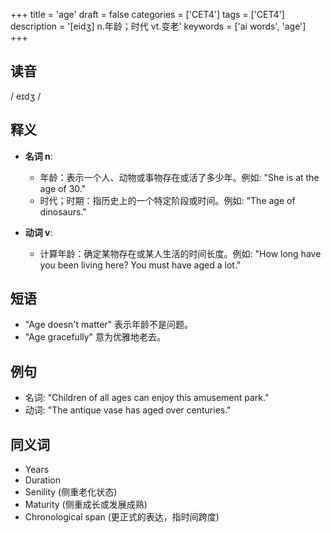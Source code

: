 +++
title = 'age'
draft = false
categories = ['CET4']
tags = ['CET4']
description = '[eidʒ] n.年龄；时代 vt.变老'
keywords = ['ai words', 'age']
+++

## 读音
/ eɪdʒ /

## 释义
- **名词 n**:
  - 年龄：表示一个人、动物或事物存在或活了多少年。例如: "She is at the age of 30."
  - 时代；时期：指历史上的一个特定阶段或时间。例如: "The age of dinosaurs."

- **动词 v**:
  - 计算年龄：确定某物存在或某人生活的时间长度。例如: "How long have you been living here? You must have aged a lot."

## 短语
- "Age doesn't matter" 表示年龄不是问题。
- "Age gracefully" 意为优雅地老去。

## 例句
- 名词: "Children of all ages can enjoy this amusement park."
- 动词: "The antique vase has aged over centuries."

## 同义词
- Years
- Duration
- Senility (侧重老化状态)
- Maturity (侧重成长或发展成熟)
- Chronological span (更正式的表达，指时间跨度)
